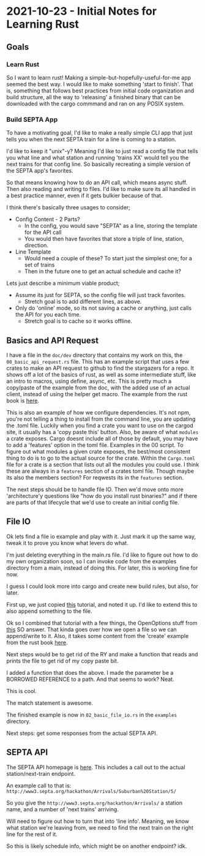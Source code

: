 # 2021-10-23 - Initial Notes for Learning Rust

## Goals

### Learn Rust
So I want to learn rust! Making a simple-but-hopefully-useful-for-me app seemed the best way. I would like to make something 'start to finish'. That is, something that follows best practices from initial code organization and build structure, all the way to 'releasing' a finished binary that can be downloaded with the cargo commmand and ran on any POSIX system.

### Build SEPTA App
To have a motivating goal, I'd like to make a really simple CLI app that just tells you when the next SEPTA train for a line is coming to a station.

I'd like to keep it "unix"-y? Meaning I'd like to just read a config file that tells you what line and what station and running 'trains XX' would tell you the next trains for that config line. So basically recreating a simple version of the SEPTA app's favorites. 

So that means knowing how to do an API call, which means async stuff. Then also reading and writing to files. I'd like to make sure its all handled in a best practice manner, even if it gets bulkier because of that. 

I think there's basically three usages to consider;

* Config Content - 2 Parts?
	- In the config, you would save "SEPTA" as a line, storing the template for the API call
	- You would then have favorites that store a triple of line, station, direction.
* Line Template
	- Would need a couple of these? To start just the simplest one; for a set of trains
	- Then in the future one to get an actual schedule and cache it?

Lets just describe a minimum viable product;

* Assume its just for SEPTA, so the config file will just track favorites.	
	- Stretch goal is to add different lines, as above.
* Only do 'online' mode, so its not saving a cache or anything, just calls the API for you each time.
	- Stretch goal is to cache so it works offline. 

## Basics and API Request
I have a file in the  `doc/dev` directory that contains my work on this, the `00_basic_api_request.rs` file. This has an example script that uses a few crates to make an API request to github to find the stargazers for a repo. It shows off a lot of the basics of rust, as well as some intermediate stuff, like an intro to macros, using define, async, etc. This is pretty much a copy/paste of the example from the doc, with the added use of an actual client, instead of using the helper get macro. The example from the rust book is [here](https://rust-lang-nursery.github.io/rust-cookbook/web/clients/apis.html).

This is also an example of how we configure dependencies. It's not npm, you're not telling a thing to install from the command line, you are updating the .toml file. Luckily when you find a crate you want to use on the cargod site, it usually has a 'copy paste this' button. Also, be aware of what `modules` a crate exposes. Cargo doesnt include all of those by default, you may have to add a 'features' option in the toml file. Examples in the 00 script. To figure out what modules a given crate exposes, the best/most consistent thing to do is to go to the actual source for the crate. Within the `Cargo.toml` file for a crate is a section that lists out all the modules you could use. I think these are always in a `features` section of a crates toml file. Though maybe its also the members section? For reqwests its in the `features` section.

The next steps should be to handle file IO. Then we'd move onto more 'architecture'y questions like "how do you install rust binaries?" and if there are parts of that lifecycle that we'd use to create an initial config file. 

## File IO
Ok lets find a file io example and play with it. Just mark it up the same way, tweak it to prove you know what levers do what. 

I'm just deleting everything in the main.rs file. I'd like to figure out how to do my own organization soon, so I can invoke code from the examples directory from a main, instead of doing this. For later, this is working fine for now. 

I guess I could look more into cargo and create new build rules, but also, for later. 

First up, we just copied [this](https://doc.rust-lang.org/rust-by-example/std_misc/file/open.html) tutorial, and noted it up. I'd like to extend this to also append something to the file. 

Ok so I combined that tutorial with a few things, the OpenOptions stuff from [this](https://stackoverflow.com/questions/30684624/what-is-the-best-variant-for-appending-a-new-line-in-a-text-file) SO answer. That kinda goes over how we open a file so we can append/write to it. Also, it takes some content from the 'create' example from the rust book [here](https://doc.rust-lang.org/rust-by-example/std_misc/file/create.html).

Next steps would be to get rid of the RY and make a function that reads and prints the file to get rid of my copy paste bit. 

I added a function that does the above. I made the parameter be a BORROWED REFERENCE to a path. And that seems to work? Neat. 

This is cool. 

The match statement is awesome. 

The finished example is now in `02_basic_file_io.rs` in the `examples` directory. 

Next steps: get some responses from the actual SEPTA API.

## SEPTA API
The SEPTA API homepage is [here](http://www3.septa.org/api/). This includes a call out to the actual station/next-train endpoint.

An example call to that is: `http://www3.septa.org/hackathon/Arrivals/Suburban%20Station/5/`

So you give the `http://www3.septa.org/hackathon/Arrivals/` a station name, and a number of 'next trains' arriving.

Will need to figure out how to turn that into 'line info'. Meaning, we know what station we're leaving from, we need to find the next train on the right line for the rest of it. 

So this is likely schedule info, which might be on another endpoint? idk. 
